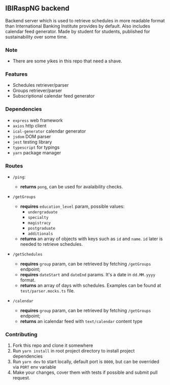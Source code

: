 ## IBIRaspNG backend

Backend server which is used to retrieve schedules in more readable format than International Banking Institute provides by default. Also includes calendar feed generator. Made by student for students, published for sustainability over some time.

### Note
- There are some yikes in this repo that need a shave.

### Features
- Schedules retriever/parser
- Groups retriever/parser
- Subscriptional calendar feed generator

### Dependencies
- `express` web framework
- `axios` http client
- `ical-generator` calendar generator
- `jsdom` DOM parser
- `jest` testing library
- `typescript` for typings
- `yarn` package manager

### Routes

- `/ping`:
  - **returns** `pong`, can be used for avalaibility checks.

- `/getGroups`
  - **requires** `education_level` param, possible values:
    - `undergraduate`
    - `specialty`
    - `magistracy`
    - `postgraduate`
    - `additionals`
  - **returns** an array of objects with keys such as `id` and `name`. `id` later is needed to retrieve schedules.
- `/getSchedules`
  - **requires** `group` param, can be retrieved by fetching `/getGroups` endpoint;
  - **requires** `dateStart` and `dateEnd` params. It's a date in `dd.MM.yyyy` format.
  - **returns** an array of days with schedules. Examples can be found at `test/parser.mocks.ts` file.
- `/calendar`
  - **requires** `group` param, can be retrieved by fetching `/getGroups` endpoint;
  - **returns** an icalendar feed with `text/calendar` content type

### Contributing

1. Fork this repo and clone it somewhere
2. Run `yarn install` in root project directory to install project dependencies
3. Run `yarn dev` to start locally, default port is `8000`, but can be overrided via `PORT` env variable
4. Make your changes, cover them with tests if possible and submit pull request.